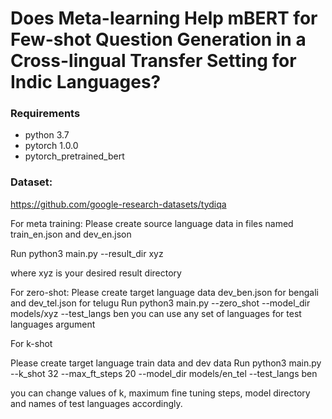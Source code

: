 # Does Meta-learning Help mBERT for Few-shot Question Generation in a Cross-lingual Transfer Setting for Indic Languages?

### Requirements

- python 3.7
- pytorch 1.0.0
- pytorch_pretrained_bert

### Dataset:
https://github.com/google-research-datasets/tydiqa


For meta training:
Please create source language data in files named train_en.json and dev_en.json

Run python3 main.py --result_dir xyz

where xyz is your desired result directory

For zero-shot:
Please create target language data dev_ben.json for bengali and dev_tel.json for telugu
Run python3 main.py --zero_shot --model_dir models/xyz --test_langs ben
you can use any set of languages for test languages argument


For k-shot

Please create target language train data and dev data
Run python3 main.py --k_shot 32 --max_ft_steps 20 --model_dir models/en_tel --test_langs ben

you can change values of k, maximum fine tuning steps, model directory and names of test languages accordingly.
